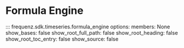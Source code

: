 # Formula Engine

::: frequenz.sdk.timeseries.formula_engine
    options:
        members: None
        show_bases: false
        show_root_full_path: false
        show_root_heading: false
        show_root_toc_entry: false
        show_source: false
